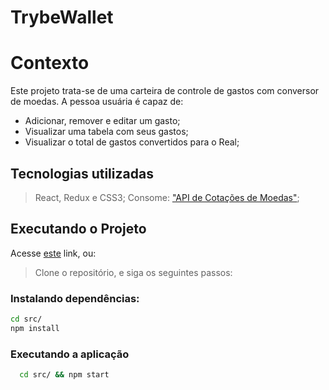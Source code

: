 # TrybeWallet

# Contexto

Este projeto trata-se de uma carteira de controle de gastos com conversor de moedas. A pessoa usuária é capaz de:

 - Adicionar, remover e editar um gasto;
 - Visualizar uma tabela com seus gastos;
 - Visualizar o total de gastos convertidos para o Real;

## Tecnologias utilizadas

> React, Redux e CSS3;
> Consome: ["API de Cotações de Moedas"](https://docs.awesomeapi.com.br/api-de-moedas);

## Executando o Projeto

Acesse [este](https://caiocavalcante063.github.io/TrybeWallet/) link, ou:

> Clone o repositório, e siga os seguintes passos:

### Instalando dependências:
```bash
cd src/
npm install
``` 
### Executando a aplicação

  ```bash
    cd src/ && npm start
  ```
